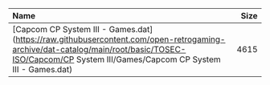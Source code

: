 |Name|Size|
|:---|---:|
|[Capcom CP System III - Games.dat](https://raw.githubusercontent.com/open-retrogaming-archive/dat-catalog/main/root/basic/TOSEC-ISO/Capcom/CP System III/Games/Capcom CP System III - Games.dat)|4615|
